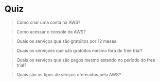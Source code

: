 # Quiz

> Como criar uma conta na AWS?

> Como acessar o console da AWS?

> Quais os serviços que são gratúitos por 12 meses.

> Quais os serviçoes que são gratúitos mesmo fora do free trial?

> Quais os serviços que são pagos mesmo estando no período do free trial?

> Quais são os tipos de seriços oferecidos pela AWS? 